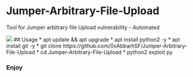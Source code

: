 # Jumper-Arbitrary-File-Upload
Tool for Jumper arbitrary file Upload vulnerability - Automated 

<img src="https://raw.githubusercontent.com/0xAbbarhSF/Jumper-Arbitrary-File-Upload/main/images%20(4).png">
## Usage
 * apt update && apt upgrade
 * apt install python2 -y
 * apt install git -y
 * git clone https://github.com/0xAbbarhSF/Jumper-Arbitrary-File-Upload
 * cd Jumper-Arbitrary-File-Upload
 * python2 exploit py

### Enjoy 
